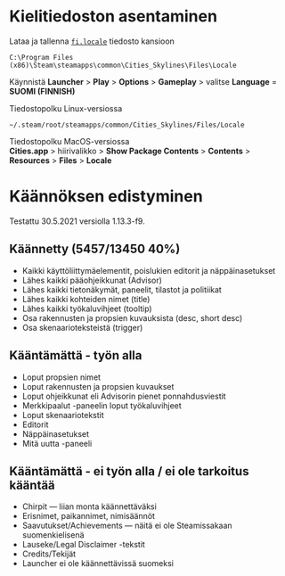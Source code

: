 ﻿# Kielitiedoston asentaminen
Lataa ja tallenna [`fi.locale`](https://github.com/hanskurppa/csfi/raw/main/fi.locale) tiedosto kansioon
```
C:\Program Files (x86)\Steam\steamapps\common\Cities_Skylines\Files\Locale
```
Käynnistä **Launcher** > **Play** > **Options** > **Gameplay** > valitse **Language** = **SUOMI (FINNISH)**  
  
Tiedostopolku Linux-versiossa 
```
~/.steam/root/steamapps/common/Cities_Skylines/Files/Locale
```
Tiedostopolku MacOS-versiossa  
**Cities.app** > hiirivalikko > **Show Package Contents** > **Contents** > **Resources** > **Files** > **Locale**

# Käännöksen edistyminen
Testattu 30.5.2021 versiolla 1.13.3-f9.

## Käännetty (5457/13450 40%)
- Kaikki käyttöliittymäelementit, poislukien editorit ja näppäinasetukset
- Lähes kaikki pääohjeikkunat (Advisor)
- Lähes kaikki tietonäkymät, paneelit, tilastot ja politiikat
- Lähes kaikki kohteiden nimet (title)
- Lähes kaikki työkaluvihjeet (tooltip)
- Osa rakennusten ja propsien kuvauksista (desc, short desc)
- Osa skenaarioteksteistä (trigger)

## Kääntämättä - työn alla  
- Loput propsien nimet
- Loput rakennusten ja propsien kuvaukset
- Loput ohjeikkunat eli Advisorin pienet ponnahdusviestit
- Merkkipaalut -paneelin loput työkaluvihjeet
- Loput skenaariotekstit
- Editorit
- Näppäinasetukset
- Mitä uutta -paneeli

## Kääntämättä - ei työn alla / ei ole tarkoitus kääntää  
- Chirpit — liian monta käännettäväksi
- Erisnimet, paikannimet, nimisäännöt
- Saavutukset/Achievements — näitä ei ole Steamissakaan suomenkielisenä
- Lauseke/Legal Disclaimer -tekstit
- Credits/Tekijät
- Launcher ei ole käännettävissä suomeksi